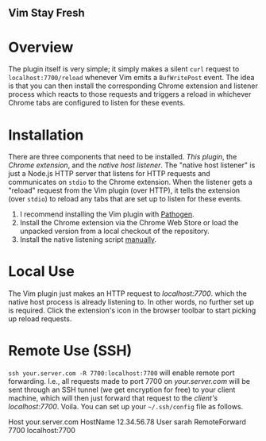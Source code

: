 Vim Stay Fresh
--------------

Overview
========
The plugin itself is very simple; it simply makes a silent `curl` request to
`localhost:7700/reload` whenever Vim emits a `BufWritePost` event. The idea
is that you can then install the corresponding Chrome extension and listener
process which reacts to those requests and triggers a reload in whichever
Chrome tabs are configured to listen for these events.

Installation
============
There are three components that need to be installed. *This plugin*, the
*Chrome extension*, and the *native host listener*. The "native host
listener" is just a Node.js HTTP server that listens for HTTP requests and
communicates on `stdio` to the Chrome extension. When the listener gets a
"reload" request from the Vim plugin (over HTTP), it tells the extension
(over `stdio`) to reload any tabs that are set up to listen for these
events.

1. I recommend installing the Vim plugin with
   [Pathogen](https://github.com/tpope/vim-pathogen).
2. Install the Chrome extension via the Chrome Web Store or load the
   unpacked version from a local checkout of the repository.
3. Install the native listening script [manually](https://developer.chrome.com/extensions/messaging#native-messaging).


Local Use
=========
The Vim plugin just makes an HTTP request to *localhost:7700*. which the
native host process is already listening to. In other words, no further set
up is required. Click the extension's icon in the browser toolbar to start
picking up reload requests.

Remote Use (SSH)
================
`ssh your.server.com -R 7700:localhost:7700` will enable remote port
forwarding. I.e., all requests made to port 7700 on *your.server.com* will
be sent through an SSH tunnel (we get encryption for free) to your client
machine, which will then just forward that request to the _client's_
*localhost:7700*. Voila. You can set up your `~/.ssh/config` file as
follows.

 Host your.server.com
     HostName 12.34.56.78
     User sarah
     RemoteForward 7700 localhost:7700
